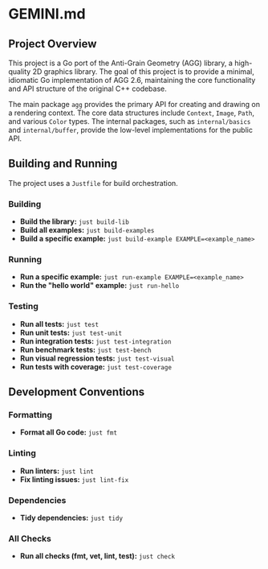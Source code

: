 # GEMINI.md

## Project Overview

This project is a Go port of the Anti-Grain Geometry (AGG) library, a high-quality 2D graphics library. The goal of this project is to provide a minimal, idiomatic Go implementation of AGG 2.6, maintaining the core functionality and API structure of the original C++ codebase.

The main package `agg` provides the primary API for creating and drawing on a rendering context. The core data structures include `Context`, `Image`, `Path`, and various `Color` types. The internal packages, such as `internal/basics` and `internal/buffer`, provide the low-level implementations for the public API.

## Building and Running

The project uses a `Justfile` for build orchestration.

### Building

- **Build the library:** `just build-lib`
- **Build all examples:** `just build-examples`
- **Build a specific example:** `just build-example EXAMPLE=<example_name>`

### Running

- **Run a specific example:** `just run-example EXAMPLE=<example_name>`
- **Run the "hello world" example:** `just run-hello`

### Testing

- **Run all tests:** `just test`
- **Run unit tests:** `just test-unit`
- **Run integration tests:** `just test-integration`
- **Run benchmark tests:** `just test-bench`
- **Run visual regression tests:** `just test-visual`
- **Run tests with coverage:** `just test-coverage`

## Development Conventions

### Formatting

- **Format all Go code:** `just fmt`

### Linting

- **Run linters:** `just lint`
- **Fix linting issues:** `just lint-fix`

### Dependencies

- **Tidy dependencies:** `just tidy`

### All Checks

- **Run all checks (fmt, vet, lint, test):** `just check`

